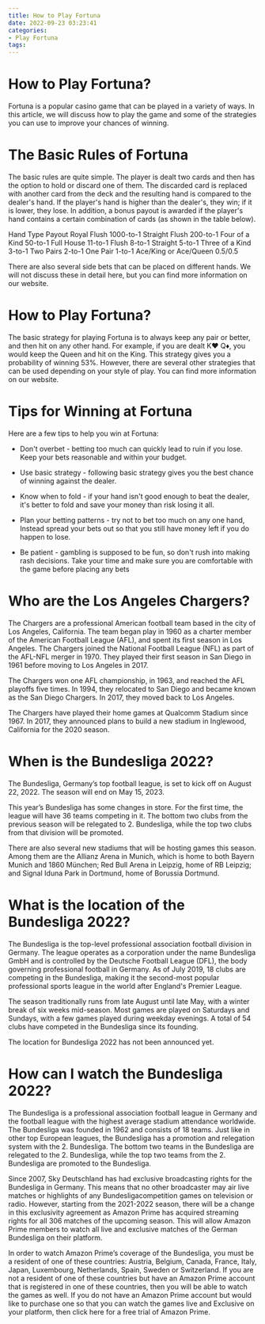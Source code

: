 ```yaml
---
title: How to Play Fortuna
date: 2022-09-23 03:23:41
categories:
- Play Fortuna
tags:
---
```



#  How to Play Fortuna?

Fortuna is a popular casino game that can be played in a variety of ways. In this article, we will discuss how to play the game and some of the strategies you can use to improve your chances of winning.

# The Basic Rules of Fortuna

The basic rules are quite simple. The player is dealt two cards and then has the option to hold or discard one of them. The discarded card is replaced with another card from the deck and the resulting hand is compared to the dealer's hand. If the player's hand is higher than the dealer's, they win; if it is lower, they lose. In addition, a bonus payout is awarded if the player's hand contains a certain combination of cards (as shown in the table below).

Hand Type Payout Royal Flush 1000-to-1 Straight Flush 200-to-1 Four of a Kind 50-to-1 Full House 11-to-1 Flush 8-to-1 Straight 5-to-1 Three of a Kind 3-to-1 Two Pairs 2-to-1 One Pair 1-to-1 Ace/King or Ace/Queen 0.5/0.5

There are also several side bets that can be placed on different hands. We will not discuss these in detail here, but you can find more information on our website.

# How to Play Fortuna?

The basic strategy for playing Fortuna is to always keep any pair or better, and then hit on any other hand. For example, if you are dealt K♥ Q♦, you would keep the Queen and hit on the King. This strategy gives you a probability of winning 53%. However, there are several other strategies that can be used depending on your style of play. You can find more information on our website.

# Tips for Winning at Fortuna

Here are a few tips to help you win at Fortuna:

* Don't overbet - betting too much can quickly lead to ruin if you lose. Keep your bets reasonable and within your budget.


* Use basic strategy - following basic strategy gives you the best chance of winning against the dealer.

* Know when to fold - if your hand isn't good enough to beat the dealer, it's better to fold and save your money than risk losing it all.

* Plan your betting patterns - try not to bet too much on any one hand, Instead spread your bets out so that you still have money left if you do happen to lose.

* Be patient - gambling is supposed to be fun, so don't rush into making rash decisions. Take your time and make sure you are comfortable with the game before placing any bets

#  Who are the Los Angeles Chargers?

The Chargers are a professional American football team based in the city of Los Angeles, California. The team began play in 1960 as a charter member of the American Football League (AFL), and spent its first season in Los Angeles. The Chargers joined the National Football League (NFL) as part of the AFL-NFL merger in 1970. They played their first season in San Diego in 1961 before moving to Los Angeles in 2017.

The Chargers won one AFL championship, in 1963, and reached the AFL playoffs five times. In 1994, they relocated to San Diego and became known as the San Diego Chargers. In 2017, they moved back to Los Angeles.

The Chargers have played their home games at Qualcomm Stadium since 1967. In 2017, they announced plans to build a new stadium in Inglewood, California for the 2020 season.

#  When is the Bundesliga 2022?

The Bundesliga, Germany’s top football league, is set to kick off on August 22, 2022. The season will end on May 15, 2023.

This year’s Bundesliga has some changes in store. For the first time, the league will have 36 teams competing in it. The bottom two clubs from the previous season will be relegated to 2. Bundesliga, while the top two clubs from that division will be promoted.

There are also several new stadiums that will be hosting games this season. Among them are the Allianz Arena in Munich, which is home to both Bayern Munich and 1860 München; Red Bull Arena in Leipzig, home of RB Leipzig; and Signal Iduna Park in Dortmund, home of Borussia Dortmund.

#  What is the location of the Bundesliga 2022?

The Bundesliga is the top-level professional association football division in Germany. The league operates as a corporation under the name Bundesliga GmbH and is controlled by the Deutsche Football League (DFL), the body governing professional football in Germany. As of July 2019, 18 clubs are competing in the Bundesliga, making it the second-most popular professional sports league in the world after England's Premier League.

The season traditionally runs from late August until late May, with a winter break of six weeks mid-season. Most games are played on Saturdays and Sundays, with a few games played during weekday evenings. A total of 54 clubs have competed in the Bundesliga since its founding.

The location for Bundesliga 2022 has not been announced yet.

#  How can I watch the Bundesliga 2022?

The Bundesliga is a professional association football league in Germany and the football league with the highest average stadium attendance worldwide. The Bundesliga was founded in 1962 and consists of 18 teams. Just like in other top European leagues, the Bundesliga has a promotion and relegation system with the 2. Bundesliga. The bottom two teams in the Bundesliga are relegated to the 2. Bundesliga, while the top two teams from the 2. Bundesliga are promoted to the Bundesliga.

Since 2007, Sky Deutschland has had exclusive broadcasting rights for the Bundesliga in Germany. This means that no other broadcaster may air live matches or highlights of any Bundesligacompetition games on television or radio. However, starting from the 2021-2022 season, there will be a change in this exclusivity agreement as Amazon Prime has acquired streaming rights for all 306 matches of the upcoming season. This will allow Amazon Prime members to watch all live and exclusive matches of the German Bundesliga on their platform.

In order to watch Amazon Prime’s coverage of the Bundesliga, you must be a resident of one of these countries: Austria, Belgium, Canada, France, Italy, Japan, Luxembourg, Netherlands, Spain, Sweden or Switzerland. If you are not a resident of one of these countries but have an Amazon Prime account that is registered in one of these countries, then you will be able to watch the games as well. If you do not have an Amazon Prime account but would like to purchase one so that you can watch the games live and Exclusive on your platform, then click here for a free trial of Amazon Prime.